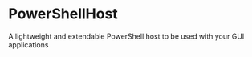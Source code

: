 # PowerShellHost
A lightweight and extendable PowerShell host to be used with your GUI applications
